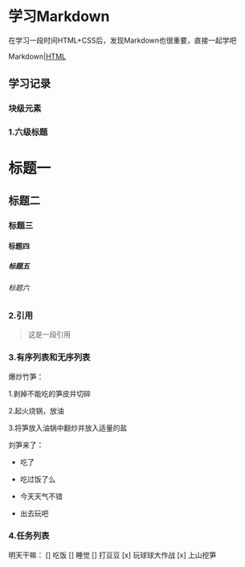 # 学习Markdown

在学习一段时间HTML+CSS后，发现Markdown也很重要，直接一起学吧

Markdown|[HTML](README.md)

## 学习记录

### 块级元素

### 1.六级标题
# 标题一
## 标题二
### 标题三
#### 标题四
##### 标题五
###### 标题六

### 2.引用
> 这是一段引用

### 3.有序列表和无序列表
爆炒竹笋：

1.剥掉不能吃的笋皮并切碎

2.起火烧锅，放油

3.将笋放入油锅中翻炒并放入适量的盐

刘笋来了：
- 吃了

* 吃过饭了么

- 今天天气不错

* 出去玩吧

### 4.任务列表
明天干嘛：
[] 吃饭
[] 睡觉
[] 打豆豆
[x] 玩球球大作战
[x] 上山挖笋

















